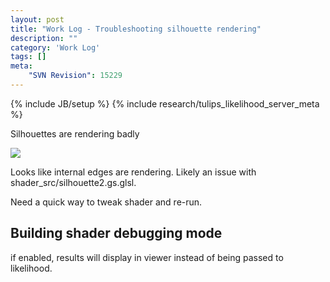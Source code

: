 ```yaml
---
layout: post
title: "Work Log - Troubleshooting silhouette rendering"
description: ""
category: 'Work Log'
tags: []
meta: 
    "SVN Revision": 15229
---
```

{% include JB/setup %}
{% include research/tulips_likelihood_server_meta %}

Silhouettes are rendering badly

![]({{site.baseurl}}/img/2013-10-13-dump_0.png)

Looks like internal edges are rendering.  Likely an issue with shader_src/silhouette2.gs.glsl.

Need a quick way to tweak shader and re-run.

Building shader debugging mode
----------------------------

if enabled, results will display in viewer instead of being passed to likelihood.
